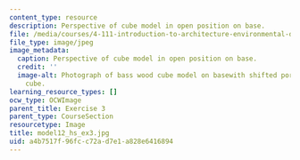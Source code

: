 ```yaml
---
content_type: resource
description: Perspective of cube model in open position on base.
file: /media/courses/4-111-introduction-to-architecture-environmental-design-spring-2014/a4b7517f96fcc72ad7e1a828e6416894_model12_hs_ex3.jpg
file_type: image/jpeg
image_metadata:
  caption: Perspective of cube model in open position on base.
  credit: ''
  image-alt: Photograph of bass wood cube model on basewith shifted portions of the
    cube.
learning_resource_types: []
ocw_type: OCWImage
parent_title: Exercise 3
parent_type: CourseSection
resourcetype: Image
title: model12_hs_ex3.jpg
uid: a4b7517f-96fc-c72a-d7e1-a828e6416894
---
```

